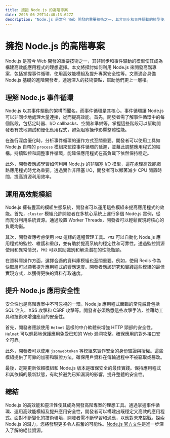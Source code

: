 ```yaml
---
title: 擁抱 Node.js 的高階專案
date: 2025-06-29T14:40:13.627Z
description: "Node.js 是當今 Web 開發的重要技術之一，其非同步和事件驅動的模型使其成為構建高效能應用程式的理想選擇。本文將探討如何利用 Node.js 來開發高階專案，包括掌握事件循環、使用高效能模組及提升專案安全性等。文章適合具備 Node.js 基礎的進階開發者，透過深入的技術要點，幫助他們更上一層樓。"
---
```


# 擁抱 Node.js 的高階專案

Node.js 是當今 Web 開發的重要技術之一，其非同步和事件驅動的模型使其成為構建高效能應用程式的理想選擇。本文將探討如何利用 Node.js 來開發高階專案，包括掌握事件循環、使用高效能模組及提升專案安全性等。文章適合具備 Node.js 基礎的進階開發者，透過深入的技術要點，幫助他們更上一層樓。

## 理解 Node.js 事件循環

Node.js 以其事件驅動的架構而聞名，而事件循環是其核心。事件循環讓 Node.js 可以非同步地處理大量連接，從而提高效能。首先，開發者需了解事件循環中的每個階段，包括定時器、I/O callbacks、空閒和準備等。掌握這些階段可以幫助開發者有效地調試和優化應用程式，避免阻塞操作影響整體性能。

在進行深度優化時，分析事件循環的運作方式至關重要。開發者可以使用工具如 Node.js 自帶的 `process` 模組來監控事件循環的延遲，並藉此調整應用程式的結構。持續監控和調整事件循環，能確保應用程式在高負載下依然保持穩定。

此外，開發者應該學習如何利用 Node.js 的非阻塞 I/O 模型，這在處理高效能網路應用程式時尤為重要。透過實作非阻塞 I/O，開發者可以顯著減少 CPU 閒置時間，提高資源利用效率。

## 運用高效能模組

Node.js 擁有豐富的模組生態系統，開發者可以運用這些模組來提高應用程式的效能。首先，`cluster` 模組允許開發者在多核心系統上運行多個 Node.js 實例，從而充分利用系統資源。通過設置 Worker Threads，開發者可以輕鬆實現跨核心的負載均衡。

其次，開發者應考慮使用 `PM2` 這樣的進程管理工具。`PM2` 可以自動化 Node.js 應用程式的監控、維護和重啟，並有助於提高系統的穩定性和可靠性。透過監控資源使用和異常情況，`PM2` 可以幫助識別和解決潛在的性能瓶頸。

在資料庫操作方面，選擇合適的資料庫模組也至關重要。例如，使用 Redis 作為快取層可以顯著提升應用程式的響應速度。開發者應該研究和實踐這些模組的最佳實現方式，以獲得更快的資料存取速度。

## 提升 Node.js 應用安全性

安全性也是高階專案中不可忽視的一環。Node.js 應用程式面臨的常見威脅包括 SQL 注入、XSS 攻擊和 CSRF 攻擊等。開發者必須熟悉這些攻擊手法，並藉助工具和技術來增強應用的安全性。

首先，開發者應該使用 `Helmet` 這樣的中介軟體來增強 HTTP 頭部的安全性。`Helmet` 可以輕鬆地保護應用免受已知的 Web 漏洞攻擊，確保應用的對外接口安全可靠。

此外，開發者可以使用 `jsonwebtoken` 等模組來實作安全的身份驗證與授權。這些模組提供了可靠的加密和驗證方法，確保用戶資料在傳輸過程中不被竊取或篡改。

最後，定期更新依賴模組和 Node.js 版本是確保安全的最佳實踐。保持應用程式和其依賴的最新狀態，有助於避免已知漏洞的影響，提升整體的安全性。

## 總結

Node.js 的高效能和靈活性使其成為開發高階專案的理想工具。通過掌握事件循環、運用高效能模組及提升應用安全性，開發者可以構建出既穩定又高效的應用程式。面對不斷變化的技術環境，開發者需不斷學習和適應，以應對未來挑戰。探索 Node.js 的潛力，您將發現更多令人振奮的可能性。[Node.js 官方文件](https://nodejs.org/en/docs/)是進一步深入了解的絕佳資源。